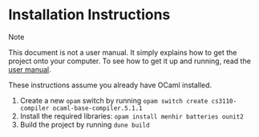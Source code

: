 # Installation Instructions

> [!NOTE]
> This document is not a user manual. 
> It simply explains how to get the project onto your computer.
> To see how to get it up and running, read the [user manual](docs/user_manual.md).

These instructions assume you already have OCaml installed.
1. Create a new `opam` switch by running `opam switch create cs3110-compiler ocaml-base-compiler.5.1.1`
2. Install the required libraries: `opam install menhir batteries ounit2`
3. Build the project by running `dune build`
